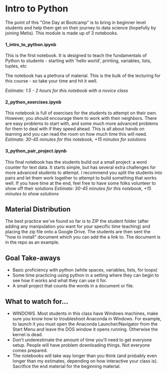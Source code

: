 # Intro to Python

The point of this "One Day at Bootcamp" is to bring in beginner level students
and help them get on their journey to data science (hopefully by joining
Metis). This module is made up of 3 notebooks. 

#### 1_intro_to_python.ipynb

This is the first notebook. It is designed to teach the fundamentals of Python
to students - starting with 'hello world', printing, variables, lists, tuples,
etc

The notebook has a plethora of material. This is the bulk of the lecturing for
this course - so take your time and hit it well.

*Estimate: 1.5 - 2 hours for this notebook with a novice class*

#### 2_python_exercises.ipynb

This notebook is full of exercises for the students to attempt on their own.
However, you should encourage them to work with their neighbors. There are
easy problems to start with, and some much more advanced problems for them
to deal with if they speed ahead. This is all about hands on learning and you
can read the room on how much time this will need.
*Estimate: 30-45 minutes for this notebook, +15 minutes for solutions*

#### 3_python_pair_project.ipynb

This final notebook has the students build out a small project: a word counter
for text data. It starts simple, but has several extra challenges for more
  advanced students to attempt. I recommend you split the students into pairs
  and let them work together to attempt to build something that works well. If
  you have time at the end, feel free to have some folks volunteer to show off
  their solutions
*Estimate: 30-45 minutes for this notebook, +15 minutes to show solutions*


## Material Distribution

The best practice we've found so far is to ZIP the student folder (after
adding any manipulation you want for your specific time teaching) and placing
the zip file onto a Google Drive. The students are then sent the "how to
install" document which you can add the a link to. The document is in the repo
as an example. 

## Goal Take-aways

- Basic proficiency with python (white spaces, variables, lists, for loops)
- Some time practicing using python in a setting where they can begin to see
how it works and what they can use it for. 
- A small project that counts the words in a document or file. 

## What to watch for...

- WINDOWS. Most students in this class have Windows machines, make sure you
know how to troubleshoot Anaconda in Windows. For example, to launch it you
must open the Anaconda Launcher/Navigator from the Start Menu and leave the
DOS window it opens running. Otherwise the kernel is dead.
- Don't underestimate the amount of time you'll need to get everyone setup.
People will have problem downloading things. Not everyone comes prepared.
- The notebooks will take way longer than you think (and probably even longer
than my estimates, depending on how interactive your class is). Sacrifice the
end material for the beginning material.
